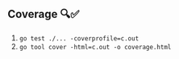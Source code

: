 ## Coverage 🔍✅

1. `go test ./... -coverprofile=c.out`
2. `go tool cover -html=c.out -o coverage.html`
